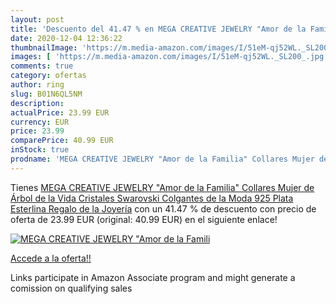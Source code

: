 ```yaml
---
layout: post
title: 'Descuento del 41.47 % en MEGA CREATIVE JEWELRY "Amor de la Famili'
date: 2020-12-04 12:36:22
thumbnailImage: 'https://m.media-amazon.com/images/I/51eM-qj52WL._SL200_.jpg'
images: [ 'https://m.media-amazon.com/images/I/51eM-qj52WL._SL200_.jpg' ]
comments: true
category: ofertas
author: ring
slug: B01N6QL5NM
description:
actualPrice: 23.99 EUR
currency: EUR
price: 23.99
comparePrice: 40.99 EUR
inStock: true
prodname: 'MEGA CREATIVE JEWELRY "Amor de la Familia" Collares Mujer de Árbol de la Vida Cristales Swarovski Colgantes de la Moda 925 Plata Esterlina  Regalo de la Joyería'
---
```


Tienes [MEGA CREATIVE JEWELRY "Amor de la Familia" Collares Mujer de Árbol de la Vida Cristales Swarovski Colgantes de la Moda 925 Plata Esterlina  Regalo de la Joyería](https://www.amazon.es/dp/B01N6QL5NM/?tag=tolees-21) con un 41.47 % de descuento con precio de oferta de 23.99 EUR (original: 40.99 EUR) en el siguiente enlace!

[![MEGA CREATIVE JEWELRY "Amor de la Famili](https://m.media-amazon.com/images/I/51eM-qj52WL._SL200_.jpg)](https://www.amazon.es/dp/B01N6QL5NM/?tag=tolees-21)

[Accede a la oferta!!](https://www.amazon.es/dp/B01N6QL5NM/?tag=tolees-21)

Links participate in Amazon Associate program and might generate a comission on qualifying sales


